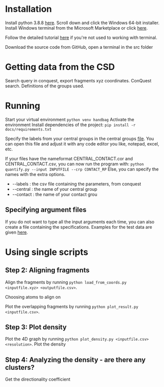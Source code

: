 # Installation
Install python 3.8.8 [here](https://www.python.org/downloads/release/python-388/). Scroll down and click the 
Windows 64-bit installer.
Install Windows terminal from the Microsoft Marketplace or click [here](https://www.microsoft.com/en-us/p/windows-terminal/9n0dx20hk701?activetab=pivot:overviewtab).

Follow the detailed tutorial [here](docs/TUTORIAL.md) if you're not used to working with terminal.

Download the source code from GitHub, open a terminal in the src folder

# Getting data from the CSD
Search query in conquest, export fragments xyz coordinates. ConQuest search. Definitions of the groups used.

# Running
Start your virtual environment ```python venv handbag```
Activate the environment
Install dependencies of the project: ```pip install -r docs/requirements.txt```

Specify the labels from your central groups in the central groups [file](../src/files/central_groups.csv). You can open this file and adjust it with any code editor you like, notepad, excel, etc.

If your files have the nameformat CENTRAL_CONTACT.cor and CENTRAL_CONTACT.csv, you can now run the program with: ```python quantify.py --input INPUTFILE --crp CONTACT_RP```
Else, you can specify the names with the extra options.
* --labels : the csv file containing the parameters, from conquest
* --central : the name of your central group
* --contact : the name of your contact grou

## Specifying argument files 
If you do not want to type all the input arguments each time, you can also create a file containing the specifications. Examples for the test data are given [here](./src/arg_files/).


# Using single scripts

## Step 2: Aligning fragments
Align the fragments by running `python load_from_coords.py <inputfile.xyz> <outputfile.csv>`. 

Choosing atoms to align on

Plot the overlapping fragments by running `python plot_result.py <inputfile.csv>`.

## Step 3: Plot density
Plot the 4D graph by running `python plot_density.py <inputfile.csv> <resolution>`.
Plot the density

## Step 4: Analyzing the density - are there any clusters?
Get the directionality coefficient
